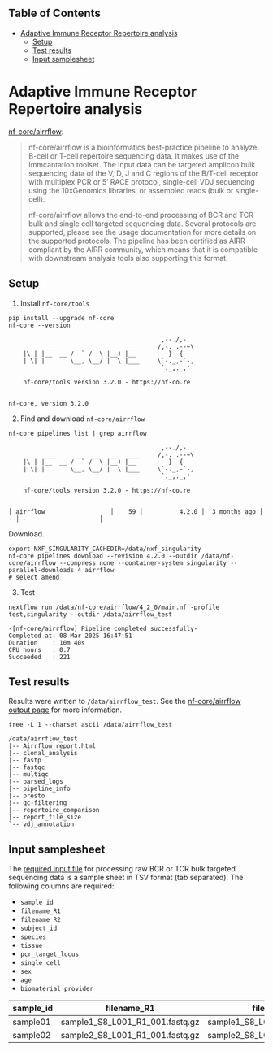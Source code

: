 ## Table of Contents

- [Adaptive Immune Receptor Repertoire analysis](#adaptive-immune-receptor-repertoire-analysis)
  - [Setup](#setup)
  - [Test results](#test-results)
  - [Input samplesheet](#input-samplesheet)

# Adaptive Immune Receptor Repertoire analysis

[nf-core/airrflow](https://nf-co.re/airrflow/4.2.0/):

> nf-core/airrflow is a bioinformatics best-practice pipeline to analyze B-cell or T-cell repertoire sequencing data. It makes use of the Immcantation toolset. The input data can be targeted amplicon bulk sequencing data of the V, D, J and C regions of the B/T-cell receptor with multiplex PCR or 5’ RACE protocol, single-cell VDJ sequencing using the 10xGenomics libraries, or assembled reads (bulk or single-cell).
>
> nf-core/airrflow allows the end-to-end processing of BCR and TCR bulk and single cell targeted sequencing data. Several protocols are supported, please see the usage documentation for more details on the supported protocols. The pipeline has been certified as AIRR compliant by the AIRR community, which means that it is compatible with downstream analysis tools also supporting this format.

## Setup

1. Install `nf-core/tools`

```console
pip install --upgrade nf-core
nf-core --version
```
```
                                          ,--./,-.
          ___     __   __   __   ___     /,-._.--~\
    |\ | |__  __ /  ` /  \ |__) |__         }  {
    | \| |       \__, \__/ |  \ |___     \`-._,-`-,
                                          `._,._,'

    nf-core/tools version 3.2.0 - https://nf-co.re


nf-core, version 3.2.0
```

2. Find and download `nf-core/airrflow`

```console
nf-core pipelines list | grep airrflow
```
```
                                          ,--./,-.
          ___     __   __   __   ___     /,-._.--~\
    |\ | |__  __ /  ` /  \ |__) |__         }  {
    | \| |       \__, \__/ |  \ |___     \`-._,-`-,
                                          `._,._,'

    nf-core/tools version 3.2.0 - https://nf-co.re


│ airrflow                  │    59 │          4.2.0 │  3 months ago │           - │ -                    │
```

Download.

```console
export NXF_SINGULARITY_CACHEDIR=/data/nxf_singularity
nf-core pipelines download --revision 4.2.0 --outdir /data/nf-core/airrflow --compress none --container-system singularity --parallel-downloads 4 airrflow
# select amend
```

3. Test

```console
nextflow run /data/nf-core/airrflow/4_2_0/main.nf -profile test,singularity --outdir /data/airrflow_test
```
```
-[nf-core/airrflow] Pipeline completed successfully-
Completed at: 08-Mar-2025 16:47:51
Duration    : 10m 40s
CPU hours   : 0.7
Succeeded   : 221
```

## Test results

Results were written to `/data/airrflow_test`. See the [nf-core/airrflow output page](https://nf-co.re/airrflow/4.2.0/docs/output/) for more information.

```console
tree -L 1 --charset ascii /data/airrflow_test
```
```
/data/airrflow_test
|-- Airrflow_report.html
|-- clonal_analysis
|-- fastp
|-- fastqc
|-- multiqc
|-- parsed_logs
|-- pipeline_info
|-- presto
|-- qc-filtering
|-- repertoire_comparison
|-- report_file_size
`-- vdj_annotation
```

## Input samplesheet

The [required input file](https://nf-co.re/airrflow/usage#input-samplesheet) for processing raw BCR or TCR bulk targeted sequencing data is a sample sheet in TSV format (tab separated). The following columns are required:

* `sample_id`
* `filename_R1`
* `filename_R2`
* `subject_id`
* `species`
* `tissue`
* `pcr_target_locus`
* `single_cell`
* `sex`
* `age`
* `biomaterial_provider`

| sample_id | filename_R1                     | filename_R2                     | filename_I1                     | subject_id | species | pcr_target_locus | tissue | sex    | age | biomaterial_provider | single_cell | intervention   | collection_time_point_relative | cell_subset  |
| -         | -                               | -                               | -                               | -          | -       | -                | -      | -      | -   | -                    | -           | -              | -                              | -            |
| sample01  | sample1_S8_L001_R1_001.fastq.gz | sample1_S8_L001_R2_001.fastq.gz | sample1_S8_L001_I1_001.fastq.gz | Subject02  | human   | IG               | blood  | NA     | 53  | sequencing_facility  | FALSE       | Drug_treatment | Baseline                       | plasmablasts |
| sample02  | sample2_S8_L001_R1_001.fastq.gz | sample2_S8_L001_R2_001.fastq.gz | sample2_S8_L001_I1_001.fastq.gz | Subject02  | human   | TR               | blood  | female | 78  | sequencing_facility  | FALSE       | Drug_treatment | Baseline                       | plasmablasts |
